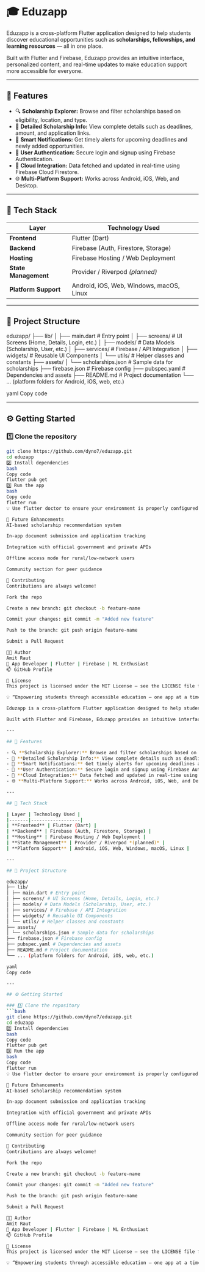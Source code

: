 # 🎓 Eduzapp

Eduzapp is a cross-platform Flutter application designed to help students discover educational opportunities such as **scholarships, fellowships, and learning resources** — all in one place.  

Built with Flutter and Firebase, Eduzapp provides an intuitive interface, personalized content, and real-time updates to make education support more accessible for everyone.

---

## 🚀 Features

- 🔍 **Scholarship Explorer:** Browse and filter scholarships based on eligibility, location, and type.  
- 🧾 **Detailed Scholarship Info:** View complete details such as deadlines, amount, and application links.  
- 🔔 **Smart Notifications:** Get timely alerts for upcoming deadlines and newly added opportunities.  
- 👤 **User Authentication:** Secure login and signup using Firebase Authentication.  
- 💾 **Cloud Integration:** Data fetched and updated in real-time using Firebase Cloud Firestore.  
- 🌐 **Multi-Platform Support:** Works across Android, iOS, Web, and Desktop.

---

## 🧠 Tech Stack

| Layer | Technology Used |
|-------|------------------|
| **Frontend** | Flutter (Dart) |
| **Backend** | Firebase (Auth, Firestore, Storage) |
| **Hosting** | Firebase Hosting / Web Deployment |
| **State Management** | Provider / Riverpod *(planned)* |
| **Platform Support** | Android, iOS, Web, Windows, macOS, Linux |

---

## 📂 Project Structure

eduzapp/
├── lib/
│ ├── main.dart # Entry point
│ ├── screens/ # UI Screens (Home, Details, Login, etc.)
│ ├── models/ # Data Models (Scholarship, User, etc.)
│ ├── services/ # Firebase / API Integration
│ ├── widgets/ # Reusable UI Components
│ └── utils/ # Helper classes and constants
├── assets/
│ └── scholarships.json # Sample data for scholarships
├── firebase.json # Firebase config
├── pubspec.yaml # Dependencies and assets
├── README.md # Project documentation
└── ... (platform folders for Android, iOS, web, etc.)

yaml
Copy code

---

## ⚙️ Getting Started

### 1️⃣ Clone the repository
```bash
git clone https://github.com/dyno7/eduzapp.git
cd eduzapp
2️⃣ Install dependencies
bash
Copy code
flutter pub get
3️⃣ Run the app
bash
Copy code
flutter run
💡 Use flutter doctor to ensure your environment is properly configured.

🧩 Future Enhancements
AI-based scholarship recommendation system

In-app document submission and application tracking

Integration with official government and private APIs

Offline access mode for rural/low-network users

Community section for peer guidance

🤝 Contributing
Contributions are always welcome!

Fork the repo

Create a new branch: git checkout -b feature-name

Commit your changes: git commit -m "Added new feature"

Push to the branch: git push origin feature-name

Submit a Pull Request

🧑‍💻 Author
Amit Raut
📍 App Developer | Flutter | Firebase | ML Enthusiast
📫 GitHub Profile

📜 License
This project is licensed under the MIT License — see the LICENSE file for details.

💡 “Empowering students through accessible education — one app at a time.”# 🎓 Eduzapp

Eduzapp is a cross-platform Flutter application designed to help students discover educational opportunities such as **scholarships, fellowships, and learning resources** — all in one place.  

Built with Flutter and Firebase, Eduzapp provides an intuitive interface, personalized content, and real-time updates to make education support more accessible for everyone.

---

## 🚀 Features

- 🔍 **Scholarship Explorer:** Browse and filter scholarships based on eligibility, location, and type.  
- 🧾 **Detailed Scholarship Info:** View complete details such as deadlines, amount, and application links.  
- 🔔 **Smart Notifications:** Get timely alerts for upcoming deadlines and newly added opportunities.  
- 👤 **User Authentication:** Secure login and signup using Firebase Authentication.  
- 💾 **Cloud Integration:** Data fetched and updated in real-time using Firebase Cloud Firestore.  
- 🌐 **Multi-Platform Support:** Works across Android, iOS, Web, and Desktop.

---

## 🧠 Tech Stack

| Layer | Technology Used |
|-------|------------------|
| **Frontend** | Flutter (Dart) |
| **Backend** | Firebase (Auth, Firestore, Storage) |
| **Hosting** | Firebase Hosting / Web Deployment |
| **State Management** | Provider / Riverpod *(planned)* |
| **Platform Support** | Android, iOS, Web, Windows, macOS, Linux |

---

## 📂 Project Structure

eduzapp/
├── lib/
│ ├── main.dart # Entry point
│ ├── screens/ # UI Screens (Home, Details, Login, etc.)
│ ├── models/ # Data Models (Scholarship, User, etc.)
│ ├── services/ # Firebase / API Integration
│ ├── widgets/ # Reusable UI Components
│ └── utils/ # Helper classes and constants
├── assets/
│ └── scholarships.json # Sample data for scholarships
├── firebase.json # Firebase config
├── pubspec.yaml # Dependencies and assets
├── README.md # Project documentation
└── ... (platform folders for Android, iOS, web, etc.)

yaml
Copy code

---

## ⚙️ Getting Started

### 1️⃣ Clone the repository
```bash
git clone https://github.com/dyno7/eduzapp.git
cd eduzapp
2️⃣ Install dependencies
bash
Copy code
flutter pub get
3️⃣ Run the app
bash
Copy code
flutter run
💡 Use flutter doctor to ensure your environment is properly configured.

🧩 Future Enhancements
AI-based scholarship recommendation system

In-app document submission and application tracking

Integration with official government and private APIs

Offline access mode for rural/low-network users

Community section for peer guidance

🤝 Contributing
Contributions are always welcome!

Fork the repo

Create a new branch: git checkout -b feature-name

Commit your changes: git commit -m "Added new feature"

Push to the branch: git push origin feature-name

Submit a Pull Request

🧑‍💻 Author
Amit Raut
📍 App Developer | Flutter | Firebase | ML Enthusiast
📫 GitHub Profile

📜 License
This project is licensed under the MIT License — see the LICENSE file for details.

💡 “Empowering students through accessible education — one app at a time.”